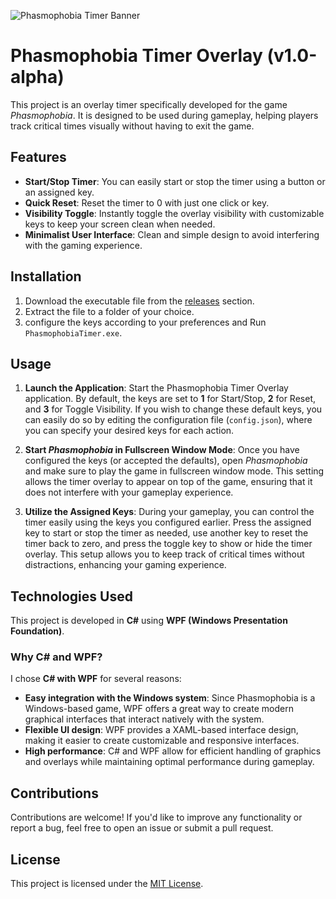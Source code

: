 ![Phasmophobia Timer Banner](utils/banner.jpg)

# Phasmophobia Timer Overlay (v1.0-alpha)

This project is an overlay timer specifically developed for the game *Phasmophobia*. It is designed to be used during gameplay, helping players track critical times visually without having to exit the game.

## Features

- **Start/Stop Timer**: You can easily start or stop the timer using a button or an assigned key.
- **Quick Reset**: Reset the timer to 0 with just one click or key.
- **Visibility Toggle**: Instantly toggle the overlay visibility with customizable keys to keep your screen clean when needed.
- **Minimalist User Interface**: Clean and simple design to avoid interfering with the gaming experience.

## Installation

1. Download the executable file from the [releases](https://github.com/MenachoRBB/phasmophobia-timer/releases) section.
2. Extract the file to a folder of your choice.
3. configure the keys according to your preferences and Run `PhasmophobiaTimer.exe`.

## Usage

1. **Launch the Application**: Start the Phasmophobia Timer Overlay application. By default, the keys are set to **1** for Start/Stop, **2** for Reset, and **3** for Toggle Visibility. If you wish to change these default keys, you can easily do so by editing the configuration file (`config.json`), where you can specify your desired keys for each action.

2. **Start *Phasmophobia* in Fullscreen Window Mode**: Once you have configured the keys (or accepted the defaults), open *Phasmophobia* and make sure to play the game in fullscreen window mode. This setting allows the timer overlay to appear on top of the game, ensuring that it does not interfere with your gameplay experience.

3. **Utilize the Assigned Keys**: During your gameplay, you can control the timer easily using the keys you configured earlier. Press the assigned key to start or stop the timer as needed, use another key to reset the timer back to zero, and press the toggle key to show or hide the timer overlay. This setup allows you to keep track of critical times without distractions, enhancing your gaming experience.

## Technologies Used

This project is developed in **C#** using **WPF (Windows Presentation Foundation)**.

### Why C# and WPF?

I chose **C# with WPF** for several reasons:
- **Easy integration with the Windows system**: Since Phasmophobia is a Windows-based game, WPF offers a great way to create modern graphical interfaces that interact natively with the system.
- **Flexible UI design**: WPF provides a XAML-based interface design, making it easier to create customizable and responsive interfaces.
- **High performance**: C# and WPF allow for efficient handling of graphics and overlays while maintaining optimal performance during gameplay.

## Contributions

Contributions are welcome! If you'd like to improve any functionality or report a bug, feel free to open an issue or submit a pull request.

## License

This project is licensed under the [MIT License](https://github.com/MenachoRBB/phasmophobia-timer/blob/main/LICENSE).
